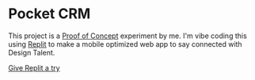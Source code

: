 # Pocket CRM

This project is a [Proof of Concept](http://www.proofofconcept.pub) experiment by me. I'm vibe coding this using [Replit](https://replit.com/@dh-design) to make a mobile optimized web app to say connected with Design Talent.

[Give Replit a try](https://replit.com/refer/dh-design)